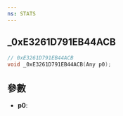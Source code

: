```yaml
---
ns: STATS
---
```

## _0xE3261D791EB44ACB

```c
// 0xE3261D791EB44ACB
void _0xE3261D791EB44ACB(Any p0);
```


## 參數
* **p0**: 


